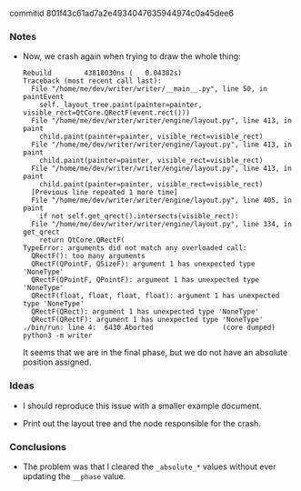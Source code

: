 commitid 801f43c61ad7a2e4934047635944974c0a45dee6

### Notes

-   Now, we crash again when trying to draw the whole thing:

    ```none
    Rebuild        43818030ns (   0.04382s)
    Traceback (most recent call last):
      File "/home/me/dev/writer/writer/__main__.py", line 50, in paintEvent
        self._layout_tree.paint(painter=painter, visible_rect=QtCore.QRectF(event.rect()))
      File "/home/me/dev/writer/writer/engine/layout.py", line 413, in paint
        child.paint(painter=painter, visible_rect=visible_rect)
      File "/home/me/dev/writer/writer/engine/layout.py", line 413, in paint
        child.paint(painter=painter, visible_rect=visible_rect)
      File "/home/me/dev/writer/writer/engine/layout.py", line 413, in paint
        child.paint(painter=painter, visible_rect=visible_rect)
      [Previous line repeated 1 more time]
      File "/home/me/dev/writer/writer/engine/layout.py", line 405, in paint
        if not self.get_qrect().intersects(visible_rect):
      File "/home/me/dev/writer/writer/engine/layout.py", line 334, in get_qrect
        return QtCore.QRectF(
    TypeError: arguments did not match any overloaded call:
      QRectF(): too many arguments
      QRectF(QPointF, QSizeF): argument 1 has unexpected type 'NoneType'
      QRectF(QPointF, QPointF): argument 1 has unexpected type 'NoneType'
      QRectF(float, float, float, float): argument 1 has unexpected type 'NoneType'
      QRectF(QRect): argument 1 has unexpected type 'NoneType'
      QRectF(QRectF): argument 1 has unexpected type 'NoneType'
    ./bin/run: line 4:  6430 Aborted                 (core dumped) python3 -m writer
    ```

    It seems that we are in the final phase, but we do not have an absolute position assigned.

### Ideas

-   I should reproduce this issue with a smaller example document.

-   Print out the layout tree and the node responsible for the crash.

### Conclusions

-   The problem was that I cleared the `_absolute_*` values without ever updating the `__phase` value.
